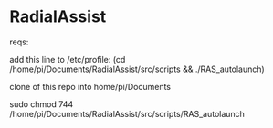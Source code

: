 # RadialAssist

reqs:

add this line to /etc/profile:
(cd /home/pi/Documents/RadialAssist/src/scripts && ./RAS_autolaunch)

clone of this repo into home/pi/Documents

sudo chmod 744 /home/pi/Documents/RadialAssist/src/scripts/RAS_autolaunch

